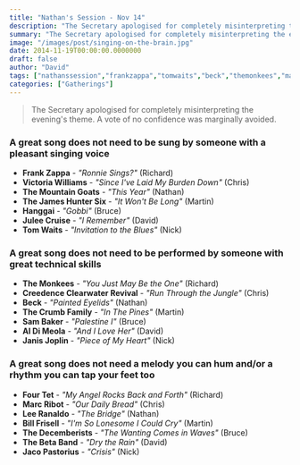```yaml
---
title: "Nathan's Session - Nov 14"
description: "The Secretary apologised for completely misinterpreting the evening's theme. A vote of no confidence was marginally avoided."
summary: "The Secretary apologised for completely misinterpreting the evening's theme. A vote of no confidence was marginally avoided."
image: "/images/post/singing-on-the-brain.jpg"
date: 2014-11-19T00:00:00.0000000
draft: false
author: "David"
tags: ["nathanssession","frankzappa","tomwaits","beck","themonkees","marcribot","billfrisell","hanggai","fourtet","aldimeola","juleecruise","janisjoplin","thebetaband","jacopastorius","thedecemberists","themountaingoats","ccr","sambaker","leeranaldo","thecrumbfamily","victoriawilliams","thejameshuntersix"]
categories: ["Gatherings"]
---
```

> The Secretary apologised for completely misinterpreting the evening's theme. A vote of no confidence was marginally avoided.
### A great song does not need to be sung by someone with a pleasant singing voice
- **Frank Zappa** - _"Ronnie Sings?"_ (Richard)
- **Victoria Williams** - _"Since I've Laid My Burden Down"_ (Chris)
- **The Mountain Goats** - _"This Year"_ (Nathan)
- **The James Hunter Six** - _"It Won't Be Long"_ (Martin)
- **Hanggai** - _"Gobbi"_ (Bruce)
- **Julee Cruise** - _"I Remember"_ (David)
- **Tom Waits** - _"Invitation to the Blues"_ (Nick)
### A great song does not need to be performed by someone with great technical skills
- **The Monkees** - _"You Just May Be the One"_ (Richard)
- **Creedence Clearwater Revival** - _"Run Through the Jungle"_ (Chris)
- **Beck** - _"Painted Eyelids"_ (Nathan)
- **The Crumb Family** - _"In The Pines"_ (Martin)
- **Sam Baker** - _"Palestine I"_ (Bruce)
- **Al Di Meola** - _"And I Love Her"_ (David)
- **Janis Joplin** - _"Piece of My Heart"_ (Nick)
### A great song does not need a melody you can hum and/or a rhythm you can tap your feet too
- **Four Tet** - _"My Angel Rocks Back and Forth"_ (Richard)
- **Marc Ribot** - _"Our Daily Bread"_ (Chris)
- **Lee Ranaldo** - _"The Bridge"_ (Nathan)
- **Bill Frisell** - _"I'm So Lonesome I Could Cry"_ (Martin)
- **The Decemberists** - _"The Wanting Comes in Waves"_ (Bruce)
- **The Beta Band** - _"Dry the Rain"_ (David)
- **Jaco Pastorius** - _"Crisis"_ (Nick)
